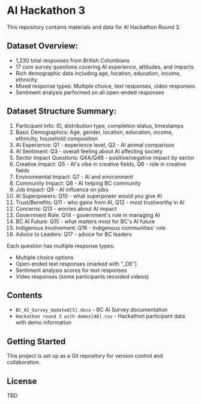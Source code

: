 # AI Hackathon 3

This repository contains materials and data for AI Hackathon Round 3.

## Dataset Overview:

  - 1,230 total responses from British Columbians
  - 17 core survey questions covering AI experience, attitudes, and impacts
  - Rich demographic data including age, location, education, income, ethnicity
  - Mixed response types: Multiple choice, text responses, video responses
  - Sentiment analysis performed on all open-ended responses

##   Dataset Structure Summary:

  1. Participant Info: ID, distribution type, completion status, timestamps
  2. Basic Demographics: Age, gender, location, education, income, ethnicity, household composition
  3. AI Experience: Q1 - experience level, Q2 - AI animal comparison
  4. AI Sentiment: Q3 - overall feeling about AI affecting society
  5. Sector Impact Questions: Q4A/Q4B - positive/negative impact by sector
  6. Creative Impact: Q5 - AI's vibe in creative fields, Q6 - role in creative fields
  7. Environmental Impact: Q7 - AI and environment
  8. Community Impact: Q8 - AI helping BC community  
  9. Job Impact: Q9 - AI influence on jobs
  10. AI Superpowers: Q10 - what superpower would you give AI
  11. Trust/Benefits: Q11 - who gains from AI, Q12 - most trustworthy in AI
  12. Concerns: Q13 - worries about AI impact
  13. Government Role: Q14 - government's role in managing AI
  14. BC AI Future: Q15 - what matters most for BC's AI future
  15. Indigenous Involvement: Q16 - Indigenous communities' role
  16. Advice to Leaders: Q17 - advice for BC leaders

  Each question has multiple response types:
  - Multiple choice options
  - Open-ended text responses (marked with "_OE")
  - Sentiment analysis scores for text responses
  - Video responses (some participants recorded videos)

## Contents

- `BC_AI_Survey_Updated[5].docx` - BC AI Survey documentation
- `Hackathon round 3 with demos[48].csv` - Hackathon participant data with demo information

## Getting Started

This project is set up as a Git repository for version control and collaboration.

## License

TBD